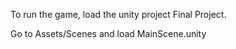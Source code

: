 To run the game, load the unity project Final Project.

Go to Assets/Scenes and load MainScene.unity
